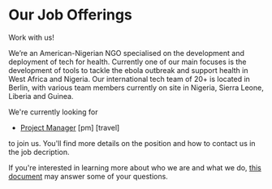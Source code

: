 Our Job Offerings
====

Work with us!

We’re an American-Nigerian NGO specialised on the development and deployment of tech for health. Currently one of our main focuses is the development of tools to tackle the ebola outbreak and support health in West Africa and Nigeria. Our international tech team of 20+ is located in Berlin, with various team members currently on site in Nigeria, Sierra Leone, Liberia and Guinea.

We're currently looking for 
- [Project Manager](https://github.com/eHealthAfrica/jobs/blob/master/project-manager.md) [pm] [travel]

to join us. You'll find more details on the position and how to contact us in the job decription.

If you're interested in learning more about who we are and what we do, [this document](https://github.com/eHealthAfrica/jobs/blob/master/what-we-do.md) may answer some of your questions.
